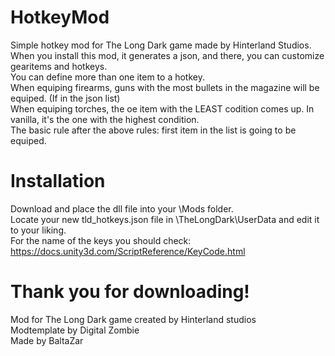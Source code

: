 # HotkeyMod
Simple hotkey mod for The Long Dark game made by Hinterland Studios.  
When you install this mod, it generates a json, and there, you can customize gearitems and hotkeys.  
You can define more than one item to a hotkey.  
When equiping firearms, guns with the most bullets in the magazine will be equiped. (If in the json list)  
When equiping torches, the oe item with the LEAST codition comes up. In vanilla, it's the one with the highest condition.  
The basic rule after the above rules: first item in the list is going to be equiped.  
# Installation
Download and place the dll file into your \Mods folder.  
Locate your new tld_hotkeys.json file in \TheLongDark\UserData and edit it to your liking.  
For the name of the keys you should check: https://docs.unity3d.com/ScriptReference/KeyCode.html
# Thank you for downloading!
Mod for The Long Dark game created by Hinterland studios  
Modtemplate by Digital Zombie  
Made by BaltaZar  
